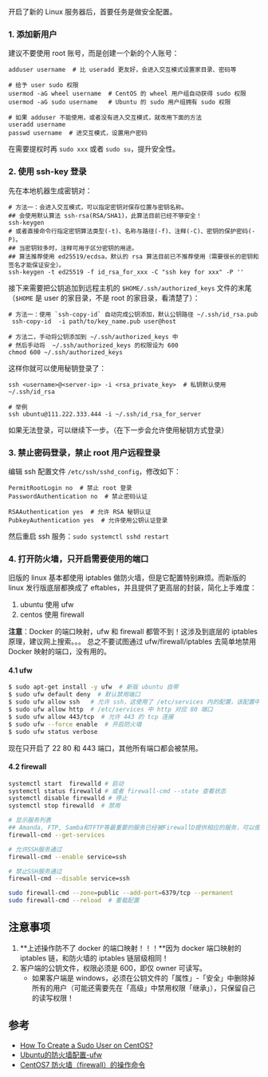 开启了新的 Linux 服务器后，首要任务是做安全配置。

### 1. 添加新用户

建议不要使用 root 账号，而是创建一个新的个人账号：

```shell
adduser username  # 比 useradd 更友好，会进入交互模式设置家目录、密码等

# 给予 user sudo 权限
usermod -aG wheel username  # CentOS 的 wheel 用户组自动获得 sudo 权限
usermod -aG sudo username   # Ubuntu 的 sudo 用户组拥有 sudo 权限

# 如果 adduser 不能使用，或者没有进入交互模式，就改用下面的方法
useradd username
passwd username  # 进交互模式，设置用户密码
```

在需要提权时再 `sudo xxx` 或者 `sudo su`，提升安全性。


### 2. 使用 ssh-key 登录

先在本地机器生成密钥对：
```shell
# 方法一：会进入交互模式，可以指定密钥对保存位置与密钥名称。
## 会使用默认算法 ssh-rsa(RSA/SHA1)，此算法目前已经不够安全！
ssh-keygen
# 或者直接命令行指定密钥算法类型(-t)、名称与路径(-f)、注释(-C)、密钥的保护密码(-P)。
## 当密钥较多时，注释可用于区分密钥的用途。
## 算法推荐使用 ed25519/ecdsa，默认的 rsa 算法目前已不推荐使用（需要很长的密钥和签名才能保证安全）。
ssh-keygen -t ed25519 -f id_rsa_for_xxx -C "ssh key for xxx" -P ''
```

接下来需要把公钥追加到远程主机的 `$HOME/.ssh/authorized_keys` 文件的末尾（`$HOME` 是 user 的家目录，不是 root 的家目录，看清楚了）：

```shell
# 方法一：使用 `ssh-copy-id` 自动完成公钥添加，默认公钥路径 ~/.ssh/id_rsa.pub
 ssh-copy-id  -i path/to/key_name.pub user@host

# 方法二，手动将公钥添加到 ~/.ssh/authorized_keys 中
# 然后手动将  ~/.ssh/authorized_keys 的权限设为 600
chmod 600 ~/.ssh/authorized_keys
```

这样你就可以使用秘钥登录了：
```shell
ssh <username>@<server-ip> -i <rsa_private_key>  # 私钥默认使用 ~/.ssh/id_rsa

# 举例
ssh ubuntu@111.222.333.444 -i ~/.ssh/id_rsa_for_server
```

如果无法登录，可以继续下一步。（在下一步会允许使用秘钥方式登录）

### 3. 禁止密码登录，禁止 root 用户远程登录

编辑 ssh 配置文件 `/etc/ssh/sshd_config`，修改如下：
```config
PermitRootLogin no  # 禁止 root 登录
PasswordAuthentication no  # 禁止密码认证

RSAAuthentication yes  # 允许 RSA 秘钥认证
PubkeyAuthentication yes  # 允许使用公钥认证登录
```

然后重启 ssh 服务：`sudo systemctl sshd restart`

### 4. 打开防火墙，只开启需要使用的端口

旧版的 linux 基本都使用 iptables 做防火墙，但是它配置特别麻烦。而新版的 linux 发行版底层都换成了 eftables，并且提供了更高层的封装，简化上手难度：

1. ubuntu 使用 ufw
2. centos 使用 firewall

**注意**：Docker 的端口映射，ufw 和 firewall 都管不到！这涉及到底层的 iptables 原理，建议网上搜索。。。
总之不要试图通过 ufw/firewall/iptables 去简单地禁用 Docker 映射的端口，没有用的。

#### 4.1 ufw

```bash
$ sudo apt-get install -y ufw  # 新版 ubuntu 自带
$ sudo ufw default deny  # 默认禁用端口
$ sudo ufw allow ssh   # 允许 ssh，这使用了 /etc/services 内的配置，该配置中 ssh 对应端口 22
$ sudo ufw allow http  # /etc/services 中 http 对应 80 端口
$ sudo ufw allow 443/tcp  # 允许 443 的 tcp 连接
$ sudo ufw --force enable  # 开启防火墙
$ sudo ufw status verbose
```

现在只开启了 22 80 和 443 端口，其他所有端口都会被禁用。

#### 4.2 firewall

```bash
systemctl start  firewalld # 启动
systemctl status firewalld # 或者 firewall-cmd --state 查看状态
systemctl disable firewalld # 停止
systemctl stop firewalld  # 禁用

# 显示服务列表  
## Amanda, FTP, Samba和TFTP等最重要的服务已经被FirewallD提供相应的服务，可以使用如下命令查看：
firewall-cmd --get-services

# 允许SSH服务通过
firewall-cmd --enable service=ssh

# 禁止SSH服务通过
firewall-cmd --disable service=ssh

sudo firewall-cmd --zone=public --add-port=6379/tcp --permanent
sudo firewall-cmd --reload  # 重载配置
```

## 注意事项

1. **上述操作防不了 docker 的端口映射！！！**因为 docker 端口映射的 iptables 链，和防火墙的 iptables 链层级相同！
1. 客户端的公钥文件，权限必须是 600，即仅 owner 可读写。
    - 如果客户端是 windows，必须在公钥文件的「属性」-「安全」中删除掉所有的用户（可能还需要先在「高级」中禁用权限「继承」），只保留自己的读写权限！

## 参考

- [How To Create a Sudo User on CentOS?](https://www.digitalocean.com/community/tutorials/how-to-create-a-sudo-user-on-centos-quickstart)
- [Ubuntu的防火墙配置-ufw](https://www.cnblogs.com/ylan2009/articles/2321136.html)
- [CentOS7 防火墙（firewall）的操作命令](https://www.cnblogs.com/leoxuan/p/8275343.html)
